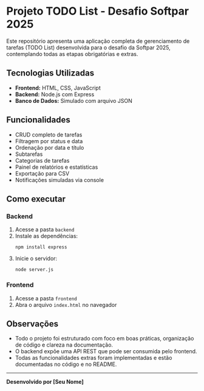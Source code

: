 # Projeto TODO List - Desafio Softpar 2025

Este repositório apresenta uma aplicação completa de gerenciamento de tarefas (TODO List) desenvolvida para o desafio da Softpar 2025, contemplando todas as etapas obrigatórias e extras.

## Tecnologias Utilizadas
- **Frontend:** HTML, CSS, JavaScript
- **Backend:** Node.js com Express
- **Banco de Dados:** Simulado com arquivo JSON

## Funcionalidades
- CRUD completo de tarefas
- Filtragem por status e data
- Ordenação por data e título
- Subtarefas
- Categorias de tarefas
- Painel de relatórios e estatísticas
- Exportação para CSV
- Notificações simuladas via console

## Como executar

### Backend
1. Acesse a pasta `backend`
2. Instale as dependências:
    ```
    npm install express
    ```
3. Inicie o servidor:
    ```
    node server.js
    ```

### Frontend
1. Acesse a pasta `frontend`
2. Abra o arquivo `index.html` no navegador

## Observações
- Todo o projeto foi estruturado com foco em boas práticas, organização de código e clareza na documentação.
- O backend expõe uma API REST que pode ser consumida pelo frontend.
- Todas as funcionalidades extras foram implementadas e estão documentadas no código e no README.

---

**Desenvolvido por [Seu Nome]**
